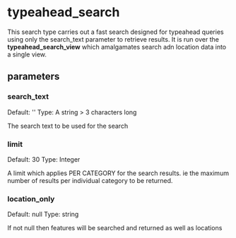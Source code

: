 # typeahead_search

This search type carries out a fast search designed for typeahead queries using only the search_text parameter to retrieve results. It is run over the **typeahead_search_view** which amalgamates search adn location data into a single view.

## parameters

### search_text

Default: ''
Type: A string > 3 characters long

The search text to be used for the search

### limit

Default: 30
Type: Integer

A limit which applies PER CATEGORY for the search results. ie the maximum number of results per individual category to be returned.

### location_only

Default: null
Type: string

If not null then features will be searched and returned as well as locations
